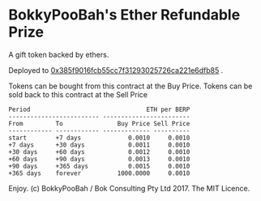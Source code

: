 # BokkyPooBah's Ether Refundable Prize

A gift token backed by ethers.

Deployed to [0x385f9016fcb55cc7f31293025726ca221e6dfb85](https://etherscan.io/address/0x385f9016fcb55cc7f31293025726ca221e6dfb85) .

Tokens can be bought from this contract at the Buy Price. Tokens can be
sold back to this contract at the Sell Price 

    Period                                ETH per BERP
    ------------------------- ------------------------
    From         To               Buy Price Sell Price
    ------------ ------------ ------------- ----------
    start        +7 days             0.0010     0.0010
    +7 days      +30 days            0.0011     0.0010
    +30 days     +60 days            0.0012     0.0010
    +60 days     +90 days            0.0013     0.0010
    +90 days     +365 days           0.0015     0.0010
    +365 days    forever          1000.0000     0.0010


Enjoy. (c) BokkyPooBah / Bok Consulting Pty Ltd 2017. The MIT Licence.